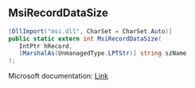 ## MsiRecordDataSize

```csharp
[DllImport("msi.dll", CharSet = CharSet.Auto)]
public static extern int MsiRecordDataSize(
   IntPtr hRecord,
   [MarshalAs(UnmanagedType.LPTStr)] string szName
);
```

Microsoft documentation: [Link](https://learn.microsoft.com/en-us/windows/win32/api/msiquery/nf-msiquery-msirecorddatasize)
